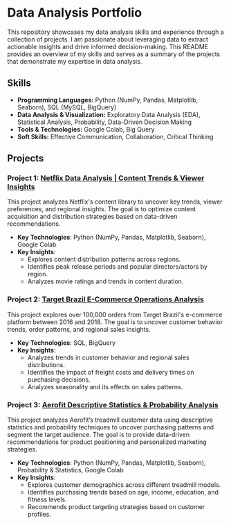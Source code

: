 # Data Analysis Portfolio

This repository showcases my data analysis skills and experience through a collection of projects. I am passionate about leveraging data to extract actionable insights and drive informed decision-making. This README provides an overview of my skills and serves as a summary of the projects that demonstrate my expertise in data analysis.

## Skills

* **Programming Languages:** Python (NumPy, Pandas, Matplotlib, Seaborn), SQL (MySQL, BigQuery)
* **Data Analysis & Visualization:** Exploratory Data Analysis (EDA), Statistical Analysis, Probability, Data-Driven Decision Making
* **Tools & Technologies:** Google Colab, Big Query
* **Soft Skills:** Effective Communication, Collaboration, Critical Thinking

## Projects

### Project 1: [Netflix Data Analysis | Content Trends & Viewer Insights](https://github.com/gokull-lakshmanan/Data-Analytics-Projects/tree/main/Netflix-Data-Exploration(Python))
This project analyzes Netflix's content library to uncover key trends, viewer preferences, and regional insights. The goal is to optimize content acquisition and distribution strategies based on data-driven recommendations.

- **Key Technologies**: Python (NumPy, Pandas, Matplotlib, Seaborn), Google Colab
- **Key Insights**:
  - Explores content distribution patterns across regions.
  - Identifies peak release periods and popular directors/actors by region.
  - Analyzes movie ratings and trends in content duration.

### Project 2: [Target Brazil E-Commerce Operations Analysis](https://github.com/gokull-lakshmanan/Data-Analytics-Projects/tree/main/Target-Brazil-Ecommerce(SQL))
This project explores over 100,000 orders from Target Brazil's e-commerce platform between 2016 and 2018. The goal is to uncover customer behavior trends, order patterns, and regional sales insights.

- **Key Technologies**: SQL, BigQuery
- **Key Insights**:
  - Analyzes trends in customer behavior and regional sales distributions.
  - Identifies the impact of freight costs and delivery times on purchasing decisions.
  - Analyzes seasonality and its effects on sales patterns.

### Project 3: [Aerofit Descriptive Statistics & Probability Analysis](https://github.com/gokull-lakshmanan/Data-Analytics-Projects/tree/86460fb60da58b6cf935417bb16ff917123ec2cc/Aerofit%20Descriptive%20Statistics%20%26%20Customer%20Segmentation)
This project analyzes Aerofit’s treadmill customer data using descriptive statistics and probability techniques to uncover purchasing patterns and segment the target audience. The goal is to provide data-driven recommendations for product positioning and personalized marketing strategies.

- **Key Technologies**: Python (NumPy, Pandas, Matplotlib, Seaborn), Probability & Statistics, Google Colab
- **Key Insights**:
  - Explores customer demographics across different treadmill models.
  - Identifies purchasing trends based on age, income, education, and fitness levels.
  - Recommends product targeting strategies based on customer profiles.
